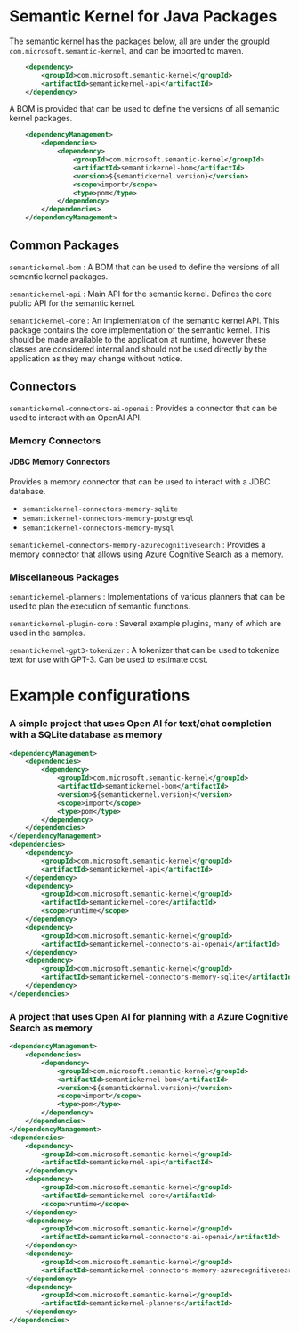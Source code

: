 # Semantic Kernel for Java Packages

The semantic kernel has the packages below, all are under the groupId `com.microsoft.semantic-kernel`, and can be imported
to maven.

```xml
    <dependency>
        <groupId>com.microsoft.semantic-kernel</groupId>
        <artifactId>semantickernel-api</artifactId>
    </dependency>
```

A BOM is provided that can be used to define the versions of all semantic kernel packages.

```xml
    <dependencyManagement>
        <dependencies>
            <dependency>
                <groupId>com.microsoft.semantic-kernel</groupId>
                <artifactId>semantickernel-bom</artifactId>
                <version>${semantickernel.version}</version>
                <scope>import</scope>
                <type>pom</type>
            </dependency>
        </dependencies>
    </dependencyManagement>
```

## Common Packages

`semantickernel-bom`
: A BOM that can be used to define the versions of all semantic kernel packages.

`semantickernel-api`
: Main API for the semantic kernel. Defines the core public API for the semantic kernel.

`semantickernel-core`
: An implementation of the semantic kernel API. This package contains the core implementation of the semantic kernel. This
should be made available to the application at runtime, however these classes are considered internal and should not be used directly
by the application as they may change without notice.

## Connectors

`semantickernel-connectors-ai-openai`
: Provides a connector that can be used to interact with an OpenAI API.

### Memory Connectors

#### JDBC Memory Connectors

Provides a memory connector that can be used to interact with a JDBC database.
- `semantickernel-connectors-memory-sqlite`
- `semantickernel-connectors-memory-postgresql`
- `semantickernel-connectors-memory-mysql`

`semantickernel-connectors-memory-azurecognitivesearch`
: Provides a memory connector that allows using Azure Cognitive Search as a memory.

### Miscellaneous Packages

`semantickernel-planners`
: Implementations of various planners that can be used to plan the execution of semantic functions.

`semantickernel-plugin-core`
: Several example plugins, many of which are used in the samples.

`semantickernel-gpt3-tokenizer`
: A tokenizer that can be used to tokenize text for use with GPT-3. Can be used to estimate cost.


# Example configurations

### A simple project that uses Open AI for text/chat completion with a SQLite database as memory

```xml
<dependencyManagement>
    <dependencies>
        <dependency>
            <groupId>com.microsoft.semantic-kernel</groupId>
            <artifactId>semantickernel-bom</artifactId>
            <version>${semantickernel.version}</version>
            <scope>import</scope>
            <type>pom</type>
        </dependency>
    </dependencies>
</dependencyManagement>
<dependencies>
    <dependency>
        <groupId>com.microsoft.semantic-kernel</groupId>
        <artifactId>semantickernel-api</artifactId>
    </dependency>
    <dependency>
        <groupId>com.microsoft.semantic-kernel</groupId>
        <artifactId>semantickernel-core</artifactId>
        <scope>runtime</scope>
    </dependency>
    <dependency>
        <groupId>com.microsoft.semantic-kernel</groupId>
        <artifactId>semantickernel-connectors-ai-openai</artifactId>
    </dependency>
    <dependency>
        <groupId>com.microsoft.semantic-kernel</groupId>
        <artifactId>semantickernel-connectors-memory-sqlite</artifactId>
    </dependency>
</dependencies>
```

### A project that uses Open AI for planning with a Azure Cognitive Search as memory

```xml
<dependencyManagement>
    <dependencies>
        <dependency>
            <groupId>com.microsoft.semantic-kernel</groupId>
            <artifactId>semantickernel-bom</artifactId>
            <version>${semantickernel.version}</version>
            <scope>import</scope>
            <type>pom</type>
        </dependency>
    </dependencies>
</dependencyManagement>
<dependencies>
    <dependency>
        <groupId>com.microsoft.semantic-kernel</groupId>
        <artifactId>semantickernel-api</artifactId>
    </dependency>
    <dependency>
        <groupId>com.microsoft.semantic-kernel</groupId>
        <artifactId>semantickernel-core</artifactId>
        <scope>runtime</scope>
    </dependency>
    <dependency>
        <groupId>com.microsoft.semantic-kernel</groupId>
        <artifactId>semantickernel-connectors-ai-openai</artifactId>
    </dependency>
    <dependency>
        <groupId>com.microsoft.semantic-kernel</groupId>
        <artifactId>semantickernel-connectors-memory-azurecognitivesearch</artifactId>
    </dependency>
    <dependency>
        <groupId>com.microsoft.semantic-kernel</groupId>
        <artifactId>semantickernel-planners</artifactId>
    </dependency>
</dependencies>
```


